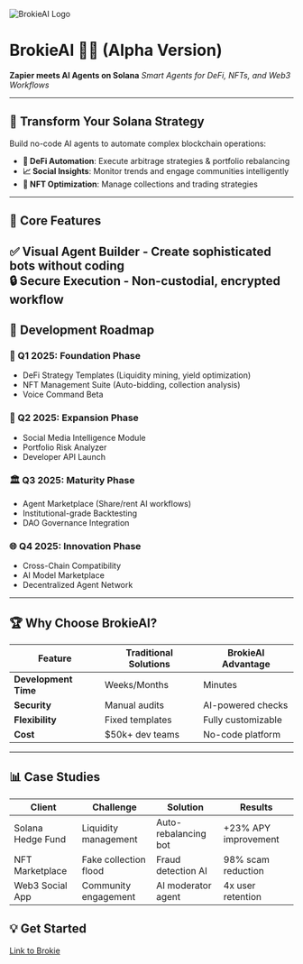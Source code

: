 ![BrokieAI Logo](https://www.brokieai.xyz/_next/image?url=%2Fandrew_smoking.gif&w=32&q=75)
# BrokieAI 🤖💸 (Alpha Version) 
**Zapier meets AI Agents on Solana**
*Smart Agents for DeFi, NFTs, and Web3 Workflows*  

---

## 🚀 Transform Your Solana Strategy  
Build no-code AI agents to automate complex blockchain operations:  

- **🔄 DeFi Automation**: Execute arbitrage strategies & portfolio rebalancing  
- **📈 Social Insights**: Monitor trends and engage communities intelligently  
- **🎨 NFT Optimization**: Manage collections and trading strategies  

---

## 🔑 Core Features  
✅ **Visual Agent Builder** - Create sophisticated bots without coding  
🔒 **Secure Execution** - Non-custodial, encrypted workflow
---

## 📅 Development Roadmap  

### 🌱 Q1 2025: Foundation Phase  
- DeFi Strategy Templates (Liquidity mining, yield optimization)  
- NFT Management Suite (Auto-bidding, collection analysis)  
- Voice Command Beta  

### 🚄 Q2 2025: Expansion Phase  
- Social Media Intelligence Module  
- Portfolio Risk Analyzer  
- Developer API Launch  

### 🏛️ Q3 2025: Maturity Phase  
- Agent Marketplace (Share/rent AI workflows)  
- Institutional-grade Backtesting  
- DAO Governance Integration  

### 🌐 Q4 2025: Innovation Phase  
- Cross-Chain Compatibility  
- AI Model Marketplace  
- Decentralized Agent Network  

---

## 🏆 Why Choose BrokieAI?  

| Feature              | Traditional Solutions | BrokieAI Advantage |  
|----------------------|-----------------------|--------------------|  
| **Development Time** | Weeks/Months          | Minutes            |  
| **Security**         | Manual audits         | AI-powered checks  |  
| **Flexibility**      | Fixed templates       | Fully customizable |  
| **Cost**             | $50k+ dev teams       | No-code platform   |  

---

## 📊 Case Studies  

| Client               | Challenge             | Solution           | Results             |  
|----------------------|-----------------------|--------------------|---------------------|  
| Solana Hedge Fund    | Liquidity management  | Auto-rebalancing bot | +23% APY improvement |  
| NFT Marketplace      | Fake collection flood | Fraud detection AI | 98% scam reduction  |  
| Web3 Social App      | Community engagement  | AI moderator agent | 4x user retention   |  

## 💡 Get Started  
[Link to Brokie](https://brokieai.xyz)

